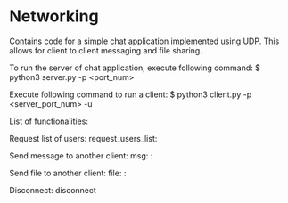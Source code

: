 # Networking
 Contains code for a simple chat application implemented using UDP.
 This allows for client to client messaging and file sharing.

 To run the server of chat application, execute following command: 
 $ python3 server.py -p <port_num>

 Execute following command to run a client:
 $ python3 client.py -p <server_port_num> -u <username>

 List of functionalities: 

 Request list of users:
 request_users_list: <username>

 Send message to another client:
 msg: <sender username>: <message>

 Send file to another client:
 file: <sender username>: <filename>

 Disconnect:
 disconnect

